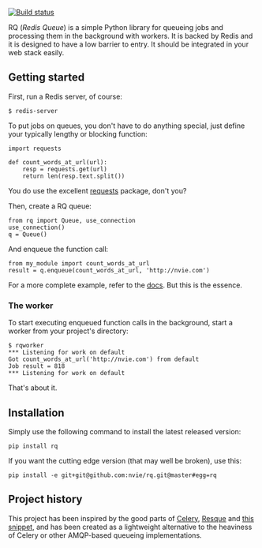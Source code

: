 [![Build status](https://secure.travis-ci.org/nvie/rq.png?branch=master)](https://secure.travis-ci.org/nvie/rq)

RQ (_Redis Queue_) is a simple Python library for queueing jobs and processing
them in the background with workers.  It is backed by Redis and it is designed
to have a low barrier to entry.  It should be integrated in your web stack
easily.


## Getting started

First, run a Redis server, of course:

    $ redis-server

To put jobs on queues, you don't have to do anything special, just define
your typically lengthy or blocking function:

    import requests

    def count_words_at_url(url):
        resp = requests.get(url)
        return len(resp.text.split())

You do use the excellent [requests][r] package, don't you?

Then, create a RQ queue:

    from rq import Queue, use_connection
    use_connection()
    q = Queue()

And enqueue the function call:

    from my_module import count_words_at_url
    result = q.enqueue(count_words_at_url, 'http://nvie.com')

For a more complete example, refer to the [docs][d].  But this is the essence.


### The worker

To start executing enqueued function calls in the background, start a worker
from your project's directory:

    $ rqworker
    *** Listening for work on default
    Got count_words_at_url('http://nvie.com') from default
    Job result = 818
    *** Listening for work on default

That's about it.


## Installation

Simply use the following command to install the latest released version:

    pip install rq

If you want the cutting edge version (that may well be broken), use this:

    pip install -e git+git@github.com:nvie/rq.git@master#egg=rq


## Project history

This project has been inspired by the good parts of [Celery][1], [Resque][2]
and [this snippet][3], and has been created as a lightweight alternative to the
heaviness of Celery or other AMQP-based queueing implementations.

[r]: http://python-requests.org
[d]: http://nvie.github.com/rq/docs/
[m]: http://pypi.python.org/pypi/mailer
[p]: http://docs.python.org/library/pickle.html
[1]: http://www.celeryproject.org/
[2]: https://github.com/defunkt/resque
[3]: http://flask.pocoo.org/snippets/73/

